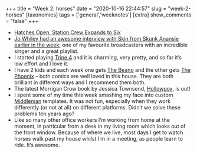 +++
title = "Week 2: horses"
date = "2020-10-16 22:44:57"
slug = "week-2-horses"
[taxonomies]
tags = ['general','weeknotes']
[extra]
show_comments = "false"
+++

- [Hatches Open, Station Crew Expands to Six](https://blogs.nasa.gov/spacestation/2020/10/14/hatches-open-station-crew-expands-to-six-2/)
- [Jo Whiley had an awesome interview with Skin from Skunk Anansie earlier in the week;](https://www.bbc.co.uk/sounds/play/m000ndyq) one of my favourite broadcasters with an incredible singer and a great playlist.
- I started playing [Trine 4](https://en.wikipedia.org/wiki/Trine_4:_The_Nightmare_Prince) and it is charming, very pretty, and so far it’s low effort and I love it.
- I have 2 kids and each week one gets [The Beano](https://www.beano.com/) and the other gets [The Phoenix](https://thephoenixcomic.co.uk/) – both comics are well loved in this house. They are both brilliant in different ways and I recommend them both.
- The latest Morrigan Crow book by Jessica Townsend, [Hollowpox](https://www.hive.co.uk/Product/Jessica-Townsend/Hollowpox--The-Hunt-for-Morrigan-Crow-Book-3/24327865), is out!
- I spent some of my time this week smashing my face into custom [Middleman](https://middlemanapp.com/) templates. It was not fun, especially when they work differently (or not at all) on different platforms. Didn’t we solve these problems ten years ago?
- Like so many other office workers I’m working from home at the moment, in particular from a desk in my living room which looks out of the front window. Because of where we live, most days I get to watch horses walk past my house whilst I’m in a meeting, as people learn to ride. It’s awesome.
